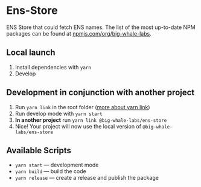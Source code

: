 # Ens-Store

ENS Store that could fetch ENS names. The list of the most up-to-date NPM packages can be found at [npmjs.com/org/big-whale-labs](https://www.npmjs.com/org/big-whale-labs).

## Local launch

1. Install dependencies with `yarn`
2. Develop

## Development in conjunction with another project

1. Run `yarn link` in the root folder ([more about yarn link](https://classic.yarnpkg.com/en/docs/cli/link))
2. Run develop mode with `yarn start`
3. **In another project** run `yarn link @big-whale-labs/ens-store`
4. Nice! Your project will now use the local version of `@big-whale-labs/ens-store`

## Available Scripts

- `yarn start` — development mode
- `yarn build` — build the code
- `yarn release` — create a release and publish the package
